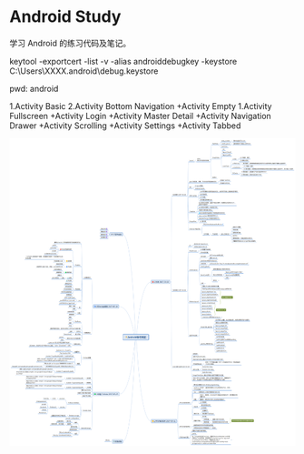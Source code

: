 # Android Study
学习 Android 的练习代码及笔记。

keytool -exportcert -list -v -alias androiddebugkey -keystore C:\Users\XXXX\.android\debug.keystore

pwd: android

1.Activity Basic
2.Activity Bottom Navigation
        +Activity Empty
        1.Activity Fullscreen
+Activity Login
+Activity Master Detail
+Activity Navigation Drawer
+Activity Scrolling
+Activity Settings
+Activity Tabbed

![Android Study](AndroidStudy.png)